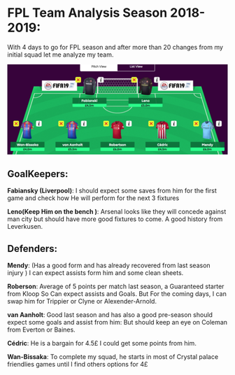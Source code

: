 # FPL Team Analysis Season 2018-2019:

With 4 days to go for FPL season and after more than 20 changes from my initial squad let me analyze my team.

![defenders](pictures/defender.jpg)

## GoalKeepers:

**Fabiansky (Liverpool)**: I should expect some saves from him for the first game and check how He will perform for the next 3 fixtures

**Leno(Keep Him on the bench )**: Arsenal looks like they will concede against man city but should have more good fixtures to come.
A good history from Leverkusen.

## Defenders: 

**Mendy**: (Has a good form and has already recovered from last season injury ) I can expect assists form him and some clean sheets.

**Roberson**: Average of 5 points per match last season, a Guaranteed starter from Kloop So Can expect assists and Goals.
But For the coming days, I can swap him for Trippier or Clyne or Alexender-Arnold.

**van Aanholt**: Good last season and has also a good pre-season should expect some goals and assist from him:
But should keep an eye on Coleman from Everton or Baines.

**Cédric**: He is a bargain for 4.5£ I could get some points from him.

**Wan-Bissaka**: To complete my squad, he starts in most of Crystal palace friendlies games until I find others options for 4£
